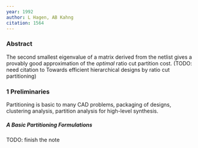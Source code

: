```yaml
---
year: 1992
author: L Hagen, AB Kahng
citation: 1564
---
```

### Abstract

The second smallest eigenvalue of a matrix derived from the netlist gives a provably good approximation of the *optimal* ratio cut partition cost. (TODO: need citation to Towards efficient hierarchical designs by ratio cut partitioning)

### 1 Preliminaries

Partitioning is basic to many CAD problems, packaging of designs, clustering analysis, partition analysis for high-level synthesis.

##### A Basic Partitioning Formulations

TODO: finish the note